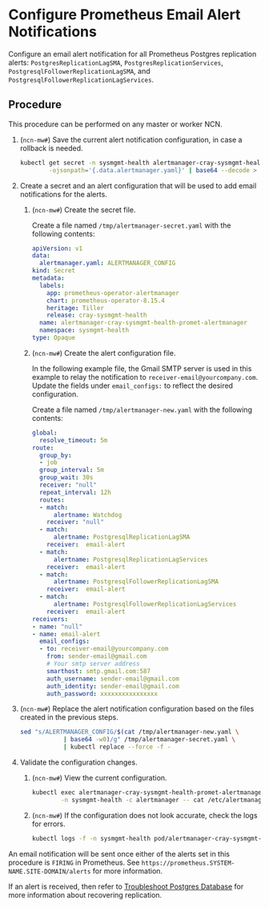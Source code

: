# Configure Prometheus Email Alert Notifications

Configure an email alert notification for all Prometheus Postgres replication alerts: `PostgresReplicationLagSMA`,
`PostgresReplicationServices`, `PostgresqlFollowerReplicationLagSMA`, and `PostgresqlFollowerReplicationLagServices`.

## Procedure

This procedure can be performed on any master or worker NCN.

1. (`ncn-mw#`) Save the current alert notification configuration, in case a rollback is needed.

    ```bash
    kubectl get secret -n sysmgmt-health alertmanager-cray-sysmgmt-health-promet-alertmanager \
            -ojsonpath='{.data.alertmanager.yaml}' | base64 --decode > /tmp/alertmanager-default.yaml
    ```

1. Create a secret and an alert configuration that will be used to add email notifications for the alerts.

    1. (`ncn-mw#`) Create the secret file.

        Create a file named `/tmp/alertmanager-secret.yaml` with the following contents:

        ```yaml
        apiVersion: v1
        data:
          alertmanager.yaml: ALERTMANAGER_CONFIG
        kind: Secret
        metadata:
          labels:
            app: prometheus-operator-alertmanager
            chart: prometheus-operator-8.15.4
            heritage: Tiller
            release: cray-sysmgmt-health
          name: alertmanager-cray-sysmgmt-health-promet-alertmanager
          namespace: sysmgmt-health
        type: Opaque
        ```

    1. (`ncn-mw#`) Create the alert configuration file.

        In the following example file, the Gmail SMTP server is used in this example to relay the notification to `receiver-email@yourcompany.com`.
        Update the fields under `email_configs:` to reflect the desired configuration.

        Create a file named `/tmp/alertmanager-new.yaml` with the following contents:

        ```yaml
        global:
          resolve_timeout: 5m
        route:
          group_by:
          - job
          group_interval: 5m
          group_wait: 30s
          receiver: "null"
          repeat_interval: 12h
          routes:
          - match:
              alertname: Watchdog
            receiver: "null"
          - match:
              alertname: PostgresqlReplicationLagSMA
            receiver:  email-alert
          - match:
              alertname: PostgresqlReplicationLagServices
            receiver:  email-alert
          - match:
              alertname: PostgresqlFollowerReplicationLagSMA
            receiver:  email-alert
          - match:
              alertname: PostgresqlFollowerReplicationLagServices
            receiver:  email-alert
        receivers:
        - name: "null"
        - name: email-alert
          email_configs:
          - to: receiver-email@yourcompany.com
            from: sender-email@gmail.com
            # Your smtp server address
            smarthost: smtp.gmail.com:587
            auth_username: sender-email@gmail.com
            auth_identity: sender-email@gmail.com
            auth_password: xxxxxxxxxxxxxxxx
        ```

1. (`ncn-mw#`) Replace the alert notification configuration based on the files created in the previous steps.

    ```bash
    sed "s/ALERTMANAGER_CONFIG/$(cat /tmp/alertmanager-new.yaml \
                | base64 -w0)/g" /tmp/alertmanager-secret.yaml \
                | kubectl replace --force -f -
    ```

1. Validate the configuration changes.

    1. (`ncn-mw#`) View the current configuration.

        ```bash
        kubectl exec alertmanager-cray-sysmgmt-health-promet-alertmanager-0 \
                -n sysmgmt-health -c alertmanager -- cat /etc/alertmanager/config/alertmanager.yaml
        ```

    1. (`ncn-mw#`) If the configuration does not look accurate, check the logs for errors.

        ```bash
        kubectl logs -f -n sysmgmt-health pod/alertmanager-cray-sysmgmt-health-promet-alertmanager-0 alertmanager
        ```

An email notification will be sent once either of the alerts set in this procedure is `FIRING` in Prometheus.
See `https://prometheus.SYSTEM-NAME.SITE-DOMAIN/alerts` for more information.

If an alert is received, then refer to [Troubleshoot Postgres Database](../kubernetes/Troubleshoot_Postgres_Database.md) for more information
about recovering replication.
